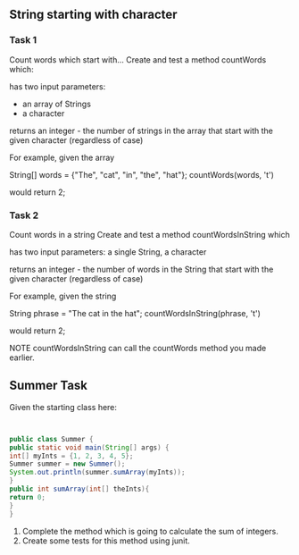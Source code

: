 ## String starting with character

### Task 1
Count words which start with... Create and test a method countWords which:

has two input parameters:
- an array of Strings
- a character

returns an integer - the number of strings in the array that start with the given character (regardless of case)

For example, given the array

String[] words = {"The", "cat", "in", "the", "hat"};
countWords(words, 't')

would return 2;

### Task 2
Count words in a string Create and test a method countWordsInString which

has two input parameters:
a single String, a character

returns an integer - the number of words in the String that start with the given character (regardless of case)

For example, given the string

String phrase = "The cat in the hat";
countWordsInString(phrase, 't')

would return 2;

NOTE countWordsInString can call the countWords method you made earlier.

## Summer Task

Given the starting class here:

```java


public class Summer {
public static void main(String[] args) {
int[] myInts = {1, 2, 3, 4, 5};
Summer summer = new Summer();
System.out.println(summer.sumArray(myInts));
}
public int sumArray(int[] theInts){
return 0;
}
}
```
1. Complete the method which is going to calculate the sum of integers.
1. Create some tests for this method using junit.